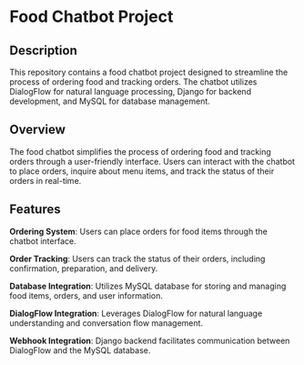 # Food Chatbot Project

## Description

This repository contains a food chatbot project designed to streamline the process of ordering food and tracking orders. The chatbot utilizes DialogFlow for natural language processing, Django for backend development, and MySQL for database management.

## Overview

The food chatbot simplifies the process of ordering food and tracking orders through a user-friendly interface. Users can interact with the chatbot to place orders, inquire about menu items, and track the status of their orders in real-time.

## Features

**Ordering System**: Users can place orders for food items through the chatbot interface.

**Order Tracking**: Users can track the status of their orders, including confirmation, preparation, and delivery.

**Database Integration**: Utilizes MySQL database for storing and managing food items, orders, and user information.

**DialogFlow Integration**: Leverages DialogFlow for natural language understanding and conversation flow management.

**Webhook Integration**: Django backend facilitates communication between DialogFlow and the MySQL database.
